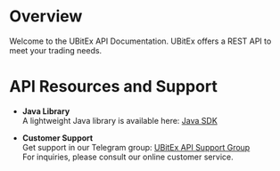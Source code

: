 # Overview <!-- {docsify-ignore-all} -->

Welcome to the UBitEx API Documentation. UBitEx offers a REST API to meet your trading needs.

# API Resources and Support

- **Java Library**  
  A lightweight Java library is available here: [Java SDK](https://github.com/ubitex/api-ubitex.com)

- **Customer Support**  
  Get support in our Telegram group: [UBitEx API Support Group](https://t.me/UbitEx_UB)  
  For inquiries, please consult our online customer service.